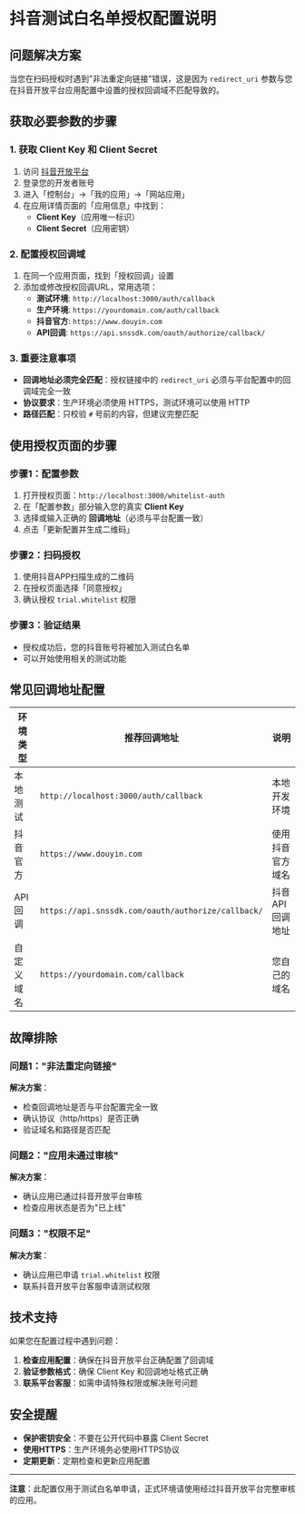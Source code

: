 # 抖音测试白名单授权配置说明

## 问题解决方案

当您在扫码授权时遇到"非法重定向链接"错误，这是因为 `redirect_uri` 参数与您在抖音开放平台应用配置中设置的授权回调域不匹配导致的。

## 获取必要参数的步骤

### 1. 获取 Client Key 和 Client Secret

1. 访问 [抖音开放平台](https://open.douyin.com/)
2. 登录您的开发者账号
3. 进入「控制台」→「我的应用」→「网站应用」
4. 在应用详情页面的「应用信息」中找到：
   - **Client Key**（应用唯一标识）
   - **Client Secret**（应用密钥）

### 2. 配置授权回调域

1. 在同一个应用页面，找到「授权回调」设置
2. 添加或修改授权回调URL，常用选项：
   - **测试环境**: `http://localhost:3000/auth/callback`
   - **生产环境**: `https://yourdomain.com/auth/callback`
   - **抖音官方**: `https://www.douyin.com`
   - **API回调**: `https://api.snssdk.com/oauth/authorize/callback/`

### 3. 重要注意事项

- **回调地址必须完全匹配**：授权链接中的 `redirect_uri` 必须与平台配置中的回调域完全一致
- **协议要求**：生产环境必须使用 HTTPS，测试环境可以使用 HTTP
- **路径匹配**：只校验 `#` 号前的内容，但建议完整匹配

## 使用授权页面的步骤

### 步骤1：配置参数
1. 打开授权页面：`http://localhost:3000/whitelist-auth`
2. 在「配置参数」部分输入您的真实 **Client Key**
3. 选择或输入正确的 **回调地址**（必须与平台配置一致）
4. 点击「更新配置并生成二维码」

### 步骤2：扫码授权
1. 使用抖音APP扫描生成的二维码
2. 在授权页面选择「同意授权」
3. 确认授权 `trial.whitelist` 权限

### 步骤3：验证结果
- 授权成功后，您的抖音账号将被加入测试白名单
- 可以开始使用相关的测试功能

## 常见回调地址配置

| 环境类型 | 推荐回调地址 | 说明 |
|---------|-------------|------|
| 本地测试 | `http://localhost:3000/auth/callback` | 本地开发环境 |
| 抖音官方 | `https://www.douyin.com` | 使用抖音官方域名 |
| API回调 | `https://api.snssdk.com/oauth/authorize/callback/` | 抖音API回调地址 |
| 自定义域名 | `https://yourdomain.com/callback` | 您自己的域名 |

## 故障排除

### 问题1："非法重定向链接"
**解决方案**：
- 检查回调地址是否与平台配置完全一致
- 确认协议（http/https）是否正确
- 验证域名和路径是否匹配

### 问题2："应用未通过审核"
**解决方案**：
- 确认应用已通过抖音开放平台审核
- 检查应用状态是否为"已上线"

### 问题3："权限不足"
**解决方案**：
- 确认应用已申请 `trial.whitelist` 权限
- 联系抖音开放平台客服申请测试权限

## 技术支持

如果您在配置过程中遇到问题：

1. **检查应用配置**：确保在抖音开放平台正确配置了回调域
2. **验证参数格式**：确保 Client Key 和回调地址格式正确
3. **联系平台客服**：如需申请特殊权限或解决账号问题

## 安全提醒

- **保护密钥安全**：不要在公开代码中暴露 Client Secret
- **使用HTTPS**：生产环境务必使用HTTPS协议
- **定期更新**：定期检查和更新应用配置

---

**注意**：此配置仅用于测试白名单申请，正式环境请使用经过抖音开放平台完整审核的应用。